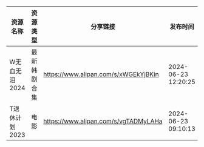 | 资源名称      | 资源类型   | 分享链接                                 | 发布时间                |
| --------- | ------ | ------------------------------------ | ------------------- |
| W无血无泪2024 | 最新韩剧合集 | https://www.alipan.com/s/xWGEkYjBKin | 2024-06-23 12:20:25 |
| T退休计划2023 | 电影     | https://www.alipan.com/s/vgTADMyLAHa | 2024-06-23 09:10:13 |
